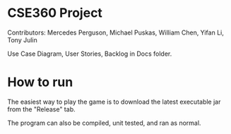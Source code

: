 # CSE360 Project
Contributors: Mercedes Perguson, Michael Puskas, William Chen, Yifan Li, Tony Julin

Use Case Diagram, User Stories, Backlog in Docs folder.

# How to run
The easiest way to play the game is to download the latest executable jar from the "Release" tab.

The program can also be compiled, unit tested, and ran as normal.
